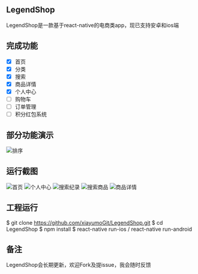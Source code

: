 ## LegendShop
LegendShop是一款基于react-native的电商类app，现已支持安卓和ios端

## 完成功能
- [x] 首页
- [x] 分类
- [x] 搜索
- [x] 商品详情
- [x] 个人中心
- [ ] 购物车
- [ ] 订单管理
- [ ] 积分红包系统

## 部分功能演示
![排序](https://github.com/ljunb/react-native-iShiWuPai/blob/master/screenshot/performance.gif)

## 运行截图
![首页](https://github.com/ljunb/react-native-iShiWuPai/blob/master/screenshot/strolling.png)
![个人中心](https://github.com/ljunb/react-native-iShiWuPai/blob/master/screenshot/feedDetail.png)
![搜索纪录](https://github.com/ljunb/react-native-iShiWuPai/blob/master/screenshot/foods.png)
![搜索商品](https://github.com/ljunb/react-native-iShiWuPai/blob/master/screenshot/sortList.png)
![商品详情](https://github.com/ljunb/react-native-iShiWuPai/blob/master/screenshot/subcategory.png)


## 工程运行

$ git clone https://github.com/xiayumoGit/LegendShop.git
$ cd LegendShop
$ npm install
$ react-native run-ios / react-native run-android


## 备注

LegendShop会长期更新，欢迎Fork及提issue，我会随时反馈